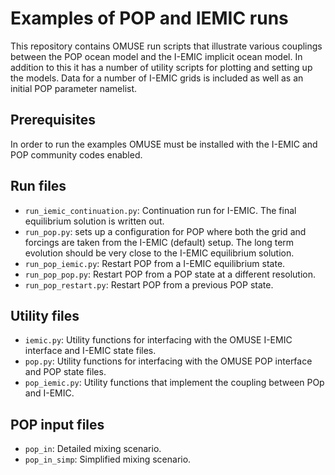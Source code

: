 Examples of POP and IEMIC runs
==============================

This repository contains OMUSE run scripts that illustrate various 
couplings between the POP ocean model and the I-EMIC implicit ocean model.
In addition to this it has a number of utility scripts for plotting and 
setting up the models. Data for a number of I-EMIC grids is included as well
as an initial POP parameter namelist.

Prerequisites
-------------

In order to run the examples OMUSE must be installed with the I-EMIC and POP community codes enabled.

Run files
---------

  - `run_iemic_continuation.py`: Continuation run for I-EMIC. The
  final equilibrium solution is written out.
  - `run_pop.py`: sets up a configuration for POP where both the grid
  and forcings are taken from the I-EMIC (default) setup. The long
  term evolution should be very close to the I-EMIC equilibrium
  solution.
  - `run_pop_iemic.py`: Restart POP from a I-EMIC equilibrium state.
  - `run_pop_pop.py`: Restart POP from a POP state at a different
  resolution.
  - `run_pop_restart.py`: Restart POP from a previous POP state.

Utility files
-------------

  - `iemic.py`: Utility functions for interfacing with the OMUSE
    I-EMIC interface and I-EMIC state files.
  - `pop.py`: Utility functions for interfacing with the OMUSE POP
  interface and POP state files.
  - `pop_iemic.py`: Utility functions that implement the coupling
    between POp and I-EMIC.

POP input files
---------------

  - `pop_in`: Detailed mixing scenario.
  - `pop_in_simp`: Simplified mixing scenario.